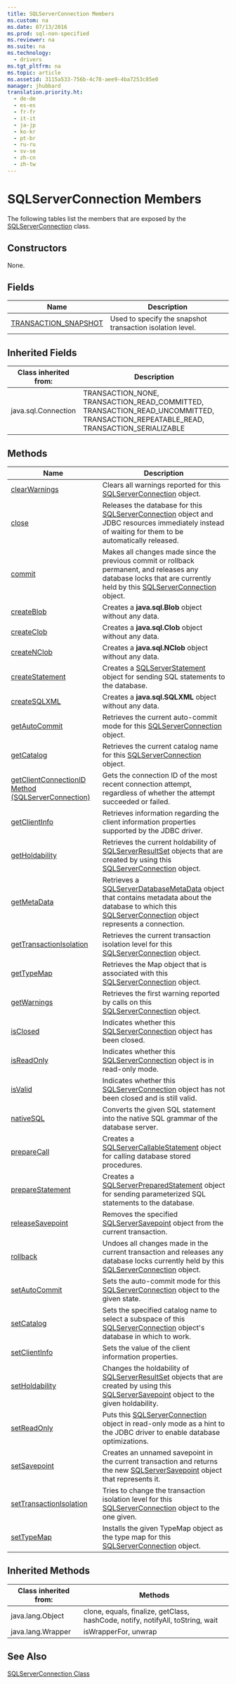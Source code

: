 ```yaml
---
title: SQLServerConnection Members
ms.custom: na
ms.date: 07/13/2016
ms.prod: sql-non-specified
ms.reviewer: na
ms.suite: na
ms.technology: 
  - drivers
ms.tgt_pltfrm: na
ms.topic: article
ms.assetid: 3115a533-756b-4c78-aee9-4ba7253c85e0
manager: jhubbard
translation.priority.ht: 
  - de-de
  - es-es
  - fr-fr
  - it-it
  - ja-jp
  - ko-kr
  - pt-br
  - ru-ru
  - sv-se
  - zh-cn
  - zh-tw
---
```

# SQLServerConnection Members
  The following tables list the members that are exposed by the [SQLServerConnection](../content/SQLServerConnection-Class.md) class.  
  
## Constructors  
 None.  
  
## Fields  
  
|Name|Description|  
|----------|-----------------|  
|[TRANSACTION\_SNAPSHOT](../content/TRANSACTION_SNAPSHOT-Field--SQLServerConnection-.md)|Used to specify the snapshot transaction isolation level.|  
  
## Inherited Fields  
  
|Class inherited from:|Description|  
|---------------------------|-----------------|  
|java.sql.Connection|TRANSACTION\_NONE, TRANSACTION\_READ\_COMMITTED, TRANSACTION\_READ\_UNCOMMITTED, TRANSACTION\_REPEATABLE\_READ, TRANSACTION\_SERIALIZABLE|  
  
## Methods  
  
|Name|Description|  
|----------|-----------------|  
|[clearWarnings](../content/clearWarnings-Method--SQLServerConnection-.md)|Clears all warnings reported for this [SQLServerConnection](../content/SQLServerConnection-Class.md) object.|  
|[close](../content/close-Method--SQLServerConnection-.md)|Releases the database for this [SQLServerConnection](../content/SQLServerConnection-Class.md) object and JDBC resources immediately instead of waiting for them to be automatically released.|  
|[commit](../content/commit-Method--SQLServerConnection-.md)|Makes all changes made since the previous commit or rollback permanent, and releases any database locks that are currently held by this [SQLServerConnection](../content/SQLServerConnection-Class.md) object.|  
|[createBlob](../content/createBlob-Method--SQLServerConnection-.md)|Creates a **java.sql.Blob** object without any data.|  
|[createClob](../content/createClob-Method--SQLServerConnection-.md)|Creates a **java.sql.Clob** object without any data.|  
|[createNClob](../content/createNClob-Method--SQLServerConnection-.md)|Creates a **java.sql.NClob** object without any data.|  
|[createStatement](../content/createStatement-Method--SQLServerConnection-.md)|Creates a [SQLServerStatement](../content/SQLServerStatement-Class.md) object for sending SQL statements to the database.|  
|[createSQLXML](../content/createSQLXML-Method--SQLServerConnection-.md)|Creates a **java.sql.SQLXML** object without any data.|  
|[getAutoCommit](../content/getAutoCommit-Method--SQLServerConnection-.md)|Retrieves the current auto\-commit mode for this [SQLServerConnection](../content/SQLServerConnection-Class.md) object.|  
|[getCatalog](../content/getCatalog-Method--SQLServerConnection-.md)|Retrieves the current catalog name for this [SQLServerConnection](../content/SQLServerConnection-Class.md) object.|  
|[getClientConnectionID Method &#40;SQLServerConnection&#41;](../content/getClientConnectionID-Method--SQLServerConnection-.md)|Gets the connection ID of the most recent connection attempt, regardless of whether the attempt succeeded or failed.|  
|[getClientInfo](../content/getClientInfo-Method--SQLServerConnection-.md)|Retrieves information regarding the client information properties supported by the JDBC driver.|  
|[getHoldability](../content/getHoldability-Method--SQLServerConnection-.md)|Retrieves the current holdability of [SQLServerResultSet](../content/SQLServerResultSet-Class.md) objects that are created by using this [SQLServerConnection](../content/SQLServerConnection-Class.md) object.|  
|[getMetaData](../content/getMetaData-Method--SQLServerConnection-.md)|Retrieves a [SQLServerDatabaseMetaData](../content/SQLServerDatabaseMetaData-Class.md) object that contains metadata about the database to which this [SQLServerConnection](../content/SQLServerConnection-Class.md) object represents a connection.|  
|[getTransactionIsolation](../content/getTransactionIsolation-Method--SQLServerConnection-.md)|Retrieves the current transaction isolation level for this [SQLServerConnection](../content/SQLServerConnection-Class.md) object.|  
|[getTypeMap](../content/getTypeMap-Method--SQLServerConnection-.md)|Retrieves the Map object that is associated with this [SQLServerConnection](../content/SQLServerConnection-Class.md) object.|  
|[getWarnings](../content/getWarnings-Method--SQLServerConnection-.md)|Retrieves the first warning reported by calls on this [SQLServerConnection](../content/SQLServerConnection-Class.md) object.|  
|[isClosed](../content/isClosed-Method--SQLServerConnection-.md)|Indicates whether this [SQLServerConnection](../content/SQLServerConnection-Class.md) object has been closed.|  
|[isReadOnly](../content/isReadOnly-Method--SQLServerConnection-.md)|Indicates whether this [SQLServerConnection](../content/SQLServerConnection-Class.md) object is in read\-only mode.|  
|[isValid](../content/isValid-Method--SQLServerConnection-.md)|Indicates whether this [SQLServerConnection](../content/SQLServerConnection-Class.md) object has not been closed and is still valid.|  
|[nativeSQL](../content/nativeSQL-Method--SQLServerConnection-.md)|Converts the given SQL statement into the native SQL grammar of the database server.|  
|[prepareCall](../content/prepareCall-Method--SQLServerConnection-.md)|Creates a [SQLServerCallableStatement](../content/SQLServerCallableStatement-Class.md) object for calling database stored procedures.|  
|[prepareStatement](../content/prepareStatement-Method--SQLServerConnection-.md)|Creates a [SQLServerPreparedStatement](../content/SQLServerPreparedStatement-Class.md) object for sending parameterized SQL statements to the database.|  
|[releaseSavepoint](../content/releaseSavepoint-Method--SQLServerConnection-.md)|Removes the specified [SQLServerSavepoint](../content/SQLServerSavepoint-Class.md) object from the current transaction.|  
|[rollback](../content/rollback-Method--SQLServerConnection-.md)|Undoes all changes made in the current transaction and releases any database locks currently held by this [SQLServerConnection](../content/SQLServerConnection-Class.md) object.|  
|[setAutoCommit](../content/setAutoCommit-Method--SQLServerConnection-.md)|Sets the auto\-commit mode for this [SQLServerConnection](../content/SQLServerConnection-Class.md) object to the given state.|  
|[setCatalog](../content/setCatalog-Method--SQLServerConnection-.md)|Sets the specified catalog name to select a subspace of this [SQLServerConnection](../content/SQLServerConnection-Class.md) object's database in which to work.|  
|[setClientInfo](../content/setClientInfo-Method--SQLServerConnection-.md)|Sets the value of the client information properties.|  
|[setHoldability](../content/setHoldability-Method--SQLServerConnection-.md)|Changes the holdability of [SQLServerResultSet](../content/SQLServerResultSet-Class.md) objects that are created by using this [SQLServerSavepoint](../content/SQLServerSavepoint-Class.md) object to the given holdability.|  
|[setReadOnly](../content/setReadOnly-Method--SQLServerConnection-.md)|Puts this [SQLServerConnection](../content/SQLServerConnection-Class.md) object in read\-only mode as a hint to the JDBC driver to enable database optimizations.|  
|[setSavepoint](../content/setSavepoint-Method--SQLServerConnection-.md)|Creates an unnamed savepoint in the current transaction and returns the new [SQLServerSavepoint](../content/SQLServerSavepoint-Class.md) object that represents it.|  
|[setTransactionIsolation](../content/setTransactionIsolation-Method--SQLServerConnection-.md)|Tries to change the transaction isolation level for this [SQLServerConnection](../content/SQLServerConnection-Class.md) object to the one given.|  
|[setTypeMap](../content/setTypeMap-Method--SQLServerConnection-.md)|Installs the given TypeMap object as the type map for this [SQLServerConnection](../content/SQLServerConnection-Class.md) object.|  
  
## Inherited Methods  
  
|Class inherited from:|Methods|  
|---------------------------|-------------|  
|java.lang.Object|clone, equals, finalize, getClass, hashCode, notify, notifyAll, toString, wait|  
|java.lang.Wrapper|isWrapperFor, unwrap|  
  
## See Also  
 [SQLServerConnection Class](../content/SQLServerConnection-Class.md)  
  
  